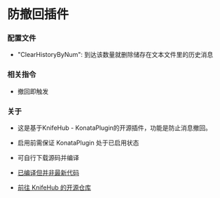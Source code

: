 # 防撤回插件

### 配置文件

-   "ClearHistoryByNum":      到达该数量就删除储存在文本文件里的历史消息                       

### 相关指令

- 撤回即触发

### 关于

- 这是基于KnifeHub - KonataPlugin的开源插件，功能是防止消息撤回。

- 启用前需保证 KonataPlugin 处于已启用状态

- 可自行下载源码并编译

- [已编译但并非最新代码](https://github.com/SweelLong/AntiRecall/releases/tag/v1.0.0)

- [前往 KnifeHub 的开源仓库](https://github.com/yiyungent/KnifeHub)